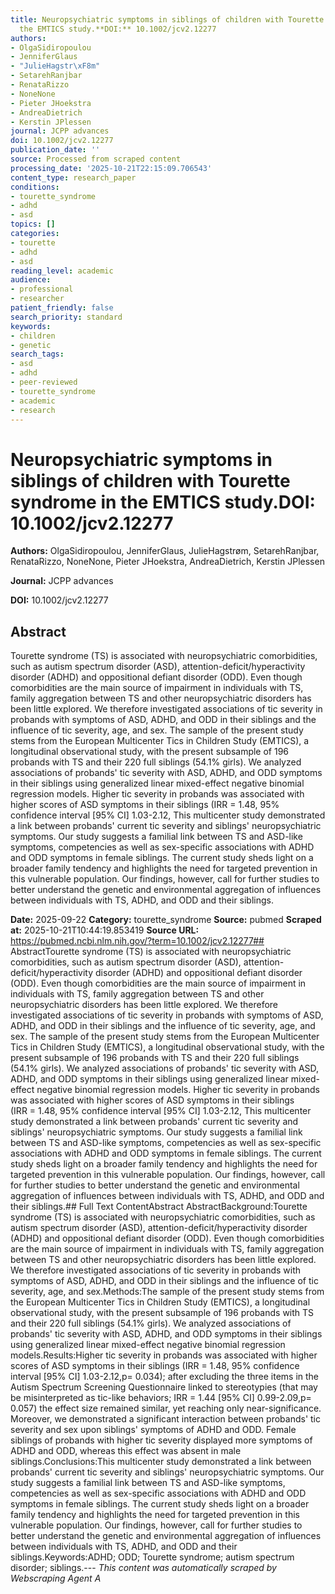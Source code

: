 ```yaml
---
title: Neuropsychiatric symptoms in siblings of children with Tourette syndrome in
  the EMTICS study.**DOI:** 10.1002/jcv2.12277
authors:
- OlgaSidiropoulou
- JenniferGlaus
- "JulieHagstr\xF8m"
- SetarehRanjbar
- RenataRizzo
- NoneNone
- Pieter JHoekstra
- AndreaDietrich
- Kerstin JPlessen
journal: JCPP advances
doi: 10.1002/jcv2.12277
publication_date: ''
source: Processed from scraped content
processing_date: '2025-10-21T22:15:09.706543'
content_type: research_paper
conditions:
- tourette_syndrome
- adhd
- asd
topics: []
categories:
- tourette
- adhd
- asd
reading_level: academic
audience:
- professional
- researcher
patient_friendly: false
search_priority: standard
keywords:
- children
- genetic
search_tags:
- asd
- adhd
- peer-reviewed
- tourette_syndrome
- academic
- research
---
```


# Neuropsychiatric symptoms in siblings of children with Tourette syndrome in the EMTICS study.**DOI:** 10.1002/jcv2.12277

**Authors:** OlgaSidiropoulou, JenniferGlaus, JulieHagstrøm, SetarehRanjbar, RenataRizzo, NoneNone, Pieter JHoekstra, AndreaDietrich, Kerstin JPlessen

**Journal:** JCPP advances

**DOI:** 10.1002/jcv2.12277

## Abstract

Tourette syndrome (TS) is associated with neuropsychiatric comorbidities, such as autism spectrum disorder (ASD), attention-deficit/hyperactivity disorder (ADHD) and oppositional defiant disorder (ODD). Even though comorbidities are the main source of impairment in individuals with TS, family aggregation between TS and other neuropsychiatric disorders has been little explored. We therefore investigated associations of tic severity in probands with symptoms of ASD, ADHD, and ODD in their siblings and the influence of tic severity, age, and sex.
The sample of the present study stems from the European Multicenter Tics in Children Study (EMTICS), a longitudinal observational study, with the present subsample of 196 probands with TS and their 220 full siblings (54.1% girls). We analyzed associations of probands' tic severity with ASD, ADHD, and ODD symptoms in their siblings using generalized linear mixed-effect negative binomial regression models.
Higher tic severity in probands was associated with higher scores of ASD symptoms in their siblings (IRR = 1.48, 95% confidence interval [95% CI] 1.03-2.12,
This multicenter study demonstrated a link between probands' current tic severity and siblings' neuropsychiatric symptoms. Our study suggests a familial link between TS and ASD-like symptoms, competencies as well as sex-specific associations with ADHD and ODD symptoms in female siblings. The current study sheds light on a broader family tendency and highlights the need for targeted prevention in this vulnerable population. Our findings, however, call for further studies to better understand the genetic and environmental aggregation of influences between individuals with TS, ADHD, and ODD and their siblings.

**Date:** 2025-09-22
**Category:** tourette_syndrome
**Source:** pubmed
**Scraped at:** 2025-10-21T10:44:19.853419
**Source URL:** https://pubmed.ncbi.nlm.nih.gov/?term=10.1002/jcv2.12277## AbstractTourette syndrome (TS) is associated with neuropsychiatric comorbidities, such as autism spectrum disorder (ASD), attention-deficit/hyperactivity disorder (ADHD) and oppositional defiant disorder (ODD). Even though comorbidities are the main source of impairment in individuals with TS, family aggregation between TS and other neuropsychiatric disorders has been little explored. We therefore investigated associations of tic severity in probands with symptoms of ASD, ADHD, and ODD in their siblings and the influence of tic severity, age, and sex.
The sample of the present study stems from the European Multicenter Tics in Children Study (EMTICS), a longitudinal observational study, with the present subsample of 196 probands with TS and their 220 full siblings (54.1% girls). We analyzed associations of probands' tic severity with ASD, ADHD, and ODD symptoms in their siblings using generalized linear mixed-effect negative binomial regression models.
Higher tic severity in probands was associated with higher scores of ASD symptoms in their siblings (IRR = 1.48, 95% confidence interval [95% CI] 1.03-2.12,
This multicenter study demonstrated a link between probands' current tic severity and siblings' neuropsychiatric symptoms. Our study suggests a familial link between TS and ASD-like symptoms, competencies as well as sex-specific associations with ADHD and ODD symptoms in female siblings. The current study sheds light on a broader family tendency and highlights the need for targeted prevention in this vulnerable population. Our findings, however, call for further studies to better understand the genetic and environmental aggregation of influences between individuals with TS, ADHD, and ODD and their siblings.## Full Text ContentAbstract AbstractBackground:Tourette syndrome (TS) is associated with neuropsychiatric comorbidities, such as autism spectrum disorder (ASD), attention-deficit/hyperactivity disorder (ADHD) and oppositional defiant disorder (ODD). Even though comorbidities are the main source of impairment in individuals with TS, family aggregation between TS and other neuropsychiatric disorders has been little explored. We therefore investigated associations of tic severity in probands with symptoms of ASD, ADHD, and ODD in their siblings and the influence of tic severity, age, and sex.Methods:The sample of the present study stems from the European Multicenter Tics in Children Study (EMTICS), a longitudinal observational study, with the present subsample of 196 probands with TS and their 220 full siblings (54.1% girls). We analyzed associations of probands' tic severity with ASD, ADHD, and ODD symptoms in their siblings using generalized linear mixed-effect negative binomial regression models.Results:Higher tic severity in probands was associated with higher scores of ASD symptoms in their siblings (IRR = 1.48, 95% confidence interval [95% CI] 1.03-2.12,p= 0.034); after excluding the three items in the Autism Spectrum Screening Questionnaire linked to stereotypies (that may be misinterpreted as tic-like behaviors; IRR = 1.44 [95% CI] 0.99-2.09,p= 0.057) the effect size remained similar, yet reaching only near-significance. Moreover, we demonstrated a significant interaction between probands' tic severity and sex upon siblings' symptoms of ADHD and ODD. Female siblings of probands with higher tic severity displayed more symptoms of ADHD and ODD, whereas this effect was absent in male siblings.Conclusions:This multicenter study demonstrated a link between probands' current tic severity and siblings' neuropsychiatric symptoms. Our study suggests a familial link between TS and ASD-like symptoms, competencies as well as sex-specific associations with ADHD and ODD symptoms in female siblings. The current study sheds light on a broader family tendency and highlights the need for targeted prevention in this vulnerable population. Our findings, however, call for further studies to better understand the genetic and environmental aggregation of influences between individuals with TS, ADHD, and ODD and their siblings.Keywords:ADHD; ODD; Tourette syndrome; autism spectrum disorder; siblings.---
*This content was automatically scraped by Webscraping Agent A*